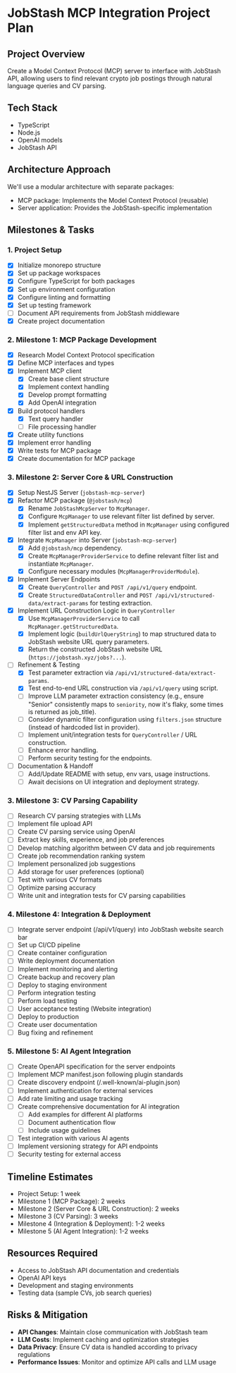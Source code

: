 # JobStash MCP Integration Project Plan

## Project Overview
Create a Model Context Protocol (MCP) server to interface with JobStash API, allowing users to find relevant crypto job postings through natural language queries and CV parsing.

## Tech Stack
- TypeScript
- Node.js
- OpenAI models
- JobStash API

## Architecture Approach
We'll use a modular architecture with separate packages:
- MCP package: Implements the Model Context Protocol (reusable)
- Server application: Provides the JobStash-specific implementation

## Milestones & Tasks

### 1. Project Setup
- [x] Initialize monorepo structure
- [x] Set up package workspaces
- [x] Configure TypeScript for both packages
- [x] Set up environment configuration
- [x] Configure linting and formatting
- [x] Set up testing framework
- [ ] Document API requirements from JobStash middleware
- [x] Create project documentation

### 2. Milestone 1: MCP Package Development
- [x] Research Model Context Protocol specification
- [x] Define MCP interfaces and types
- [x] Implement MCP client
  - [x] Create base client structure
  - [x] Implement context handling
  - [x] Develop prompt formatting
  - [x] Add OpenAI integration
- [x] Build protocol handlers
  - [x] Text query handler
  - [ ] File processing handler
- [x] Create utility functions
- [x] Implement error handling
- [x] Write tests for MCP package
- [x] Create documentation for MCP package

### 3. Milestone 2: Server Core & URL Construction
- [x] Setup NestJS Server (`jobstash-mcp-server`)
- [x] Refactor MCP package (`@jobstash/mcp`)
  - [x] Rename `JobStashMcpServer` to `McpManager`.
  - [x] Configure `McpManager` to use relevant filter list defined by server.
  - [x] Implement `getStructuredData` method in `McpManager` using configured filter list and env API key.
- [x] Integrate `McpManager` into Server (`jobstash-mcp-server`)
  - [x] Add `@jobstash/mcp` dependency.
  - [x] Create `McpManagerProviderService` to define relevant filter list and instantiate `McpManager`.
  - [x] Configure necessary modules (`McpManagerProviderModule`).
- [x] Implement Server Endpoints
  - [x] Create `QueryController` and `POST /api/v1/query` endpoint.
  - [x] Create `StructuredDataController` and `POST /api/v1/structured-data/extract-params` for testing extraction.
- [x] Implement URL Construction Logic in `QueryController`
  - [x] Use `McpManagerProviderService` to call `McpManager.getStructuredData`.
  - [x] Implement logic (`buildUrlQueryString`) to map structured data to JobStash website URL query parameters.
  - [x] Return the constructed JobStash website URL (`https://jobstash.xyz/jobs?...`).
- [ ] Refinement & Testing
  - [x] Test parameter extraction via `/api/v1/structured-data/extract-params`.
  - [x] Test end-to-end URL construction via `/api/v1/query` using script.
  - [ ] Improve LLM parameter extraction consistency (e.g., ensure "Senior" consistently maps to `seniority`, now it's flaky, some times is returned as job_title).
  - [ ] Consider dynamic filter configuration using `filters.json` structure (instead of hardcoded list in provider).
  - [ ] Implement unit/integration tests for `QueryController` / URL construction.
  - [ ] Enhance error handling.
  - [ ] Perform security testing for the endpoints.
- [ ] Documentation & Handoff
  - [ ] Add/Update README with setup, env vars, usage instructions.
  - [ ] Await decisions on UI integration and deployment strategy.

### 3. Milestone 3: CV Parsing Capability
- [ ] Research CV parsing strategies with LLMs
- [ ] Implement file upload API
- [ ] Create CV parsing service using OpenAI
- [ ] Extract key skills, experience, and job preferences
- [ ] Develop matching algorithm between CV data and job requirements
- [ ] Create job recommendation ranking system
- [ ] Implement personalized job suggestions
- [ ] Add storage for user preferences (optional)
- [ ] Test with various CV formats
- [ ] Optimize parsing accuracy
- [ ] Write unit and integration tests for CV parsing capabilities

### 4. Milestone 4: Integration & Deployment
- [ ] Integrate server endpoint (/api/v1/query) into JobStash website search bar
- [ ] Set up CI/CD pipeline
- [ ] Create container configuration
- [ ] Write deployment documentation
- [ ] Implement monitoring and alerting
- [ ] Create backup and recovery plan
- [ ] Deploy to staging environment
- [ ] Perform integration testing
- [ ] Perform load testing
- [ ] User acceptance testing (Website integration)
- [ ] Deploy to production
- [ ] Create user documentation
- [ ] Bug fixing and refinement

### 5. Milestone 5: AI Agent Integration
- [ ] Create OpenAPI specification for the server endpoints
- [ ] Implement MCP manifest.json following plugin standards
- [ ] Create discovery endpoint (/.well-known/ai-plugin.json)
- [ ] Implement authentication for external services
- [ ] Add rate limiting and usage tracking
- [ ] Create comprehensive documentation for AI integration
  - [ ] Add examples for different AI platforms
  - [ ] Document authentication flow
  - [ ] Include usage guidelines
- [ ] Test integration with various AI agents
- [ ] Implement versioning strategy for API endpoints
- [ ] Security testing for external access

## Timeline Estimates
- Project Setup: 1 week
- Milestone 1 (MCP Package): 2 weeks
- Milestone 2 (Server Core & URL Construction): 2 weeks
- Milestone 3 (CV Parsing): 3 weeks
- Milestone 4 (Integration & Deployment): 1-2 weeks
- Milestone 5 (AI Agent Integration): 1-2 weeks

## Resources Required
- Access to JobStash API documentation and credentials
- OpenAI API keys
- Development and staging environments
- Testing data (sample CVs, job search queries)

## Risks & Mitigation
- **API Changes**: Maintain close communication with JobStash team
- **LLM Costs**: Implement caching and optimization strategies
- **Data Privacy**: Ensure CV data is handled according to privacy regulations
- **Performance Issues**: Monitor and optimize API calls and LLM usage 
